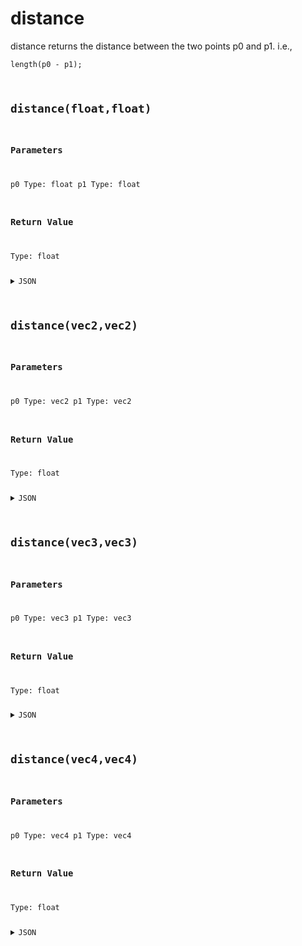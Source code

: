 # distance


distance returns the distance between the two points p0 and p1. i.e.,

<code class="code">length(p0 - p1);

## distance(float,float)

### Parameters

p0
  Type: float
p1
  Type: float

### Return Value

  Type: float

<details><summary>JSON</summary>

```
{
  "Type": "distance(float,float)",
  "Name": "distance(float,float)",
  "Category": 1,
  "InputPins": [
    {
      "Connection": null,
      "Id": "p0",
      "Type": "float"
    },
    {
      "Connection": null,
      "Id": "p1",
      "Type": "float"
    }
  ],
  "OutputPins": [
    {
      "Id": "",
      "Type": "float"
    }
  ]
}
```

</details>

## distance(vec2,vec2)

### Parameters

p0
  Type: vec2
p1
  Type: vec2

### Return Value

  Type: float

<details><summary>JSON</summary>

```
{
  "Type": "distance(vec2,vec2)",
  "Name": "distance(vec2,vec2)",
  "Category": 1,
  "InputPins": [
    {
      "Connection": null,
      "Id": "p0",
      "Type": "vec2"
    },
    {
      "Connection": null,
      "Id": "p1",
      "Type": "vec2"
    }
  ],
  "OutputPins": [
    {
      "Id": "",
      "Type": "float"
    }
  ]
}
```

</details>

## distance(vec3,vec3)

### Parameters

p0
  Type: vec3
p1
  Type: vec3

### Return Value

  Type: float

<details><summary>JSON</summary>

```
{
  "Type": "distance(vec3,vec3)",
  "Name": "distance(vec3,vec3)",
  "Category": 1,
  "InputPins": [
    {
      "Connection": null,
      "Id": "p0",
      "Type": "vec3"
    },
    {
      "Connection": null,
      "Id": "p1",
      "Type": "vec3"
    }
  ],
  "OutputPins": [
    {
      "Id": "",
      "Type": "float"
    }
  ]
}
```

</details>

## distance(vec4,vec4)

### Parameters

p0
  Type: vec4
p1
  Type: vec4

### Return Value

  Type: float

<details><summary>JSON</summary>

```
{
  "Type": "distance(vec4,vec4)",
  "Name": "distance(vec4,vec4)",
  "Category": 1,
  "InputPins": [
    {
      "Connection": null,
      "Id": "p0",
      "Type": "vec4"
    },
    {
      "Connection": null,
      "Id": "p1",
      "Type": "vec4"
    }
  ],
  "OutputPins": [
    {
      "Id": "",
      "Type": "float"
    }
  ]
}
```

</details>

